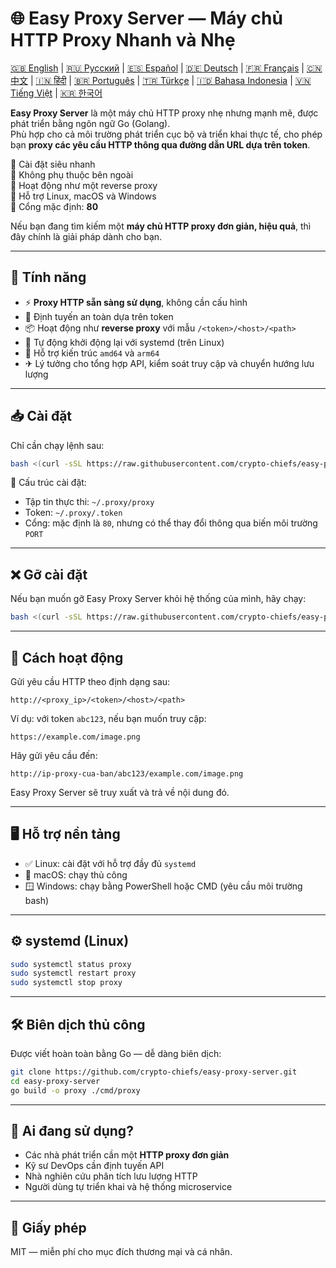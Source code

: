 
# 🌐 Easy Proxy Server — Máy chủ HTTP Proxy Nhanh và Nhẹ

[🇬🇧 English](/README.md) | [🇷🇺 Русский](/doc/README.ru.md) | [🇪🇸 Español](/doc/README.es.md) | [🇩🇪 Deutsch](/doc/README.de.md) | [🇫🇷 Français](/doc/README.fr.md) | [🇨🇳 中文](/doc/README.zh.md) | [🇮🇳 हिंदी](/doc/README.hi.md) | [🇧🇷 Português](/doc/README.pt.md) | [🇹🇷 Türkçe](/doc/README.tr.md) | [🇮🇩 Bahasa Indonesia](/doc/README.id.md) | [🇻🇳 Tiếng Việt](/doc/README.vi.md) | [🇰🇷 한국어](/doc/README.ko.md)

**Easy Proxy Server** là một máy chủ HTTP proxy nhẹ nhưng mạnh mẽ, được phát triển bằng ngôn ngữ Go (Golang).  
Phù hợp cho cả môi trường phát triển cục bộ và triển khai thực tế, cho phép bạn **proxy các yêu cầu HTTP thông qua đường dẫn URL dựa trên token**.

🔹 Cài đặt siêu nhanh  
🔹 Không phụ thuộc bên ngoài  
🔹 Hoạt động như một reverse proxy  
🔹 Hỗ trợ Linux, macOS và Windows  
🔹 Cổng mặc định: **80**

Nếu bạn đang tìm kiếm một **máy chủ HTTP proxy đơn giản, hiệu quả**, thì đây chính là giải pháp dành cho bạn.

---

## 🚀 Tính năng

- ⚡ **Proxy HTTP sẵn sàng sử dụng**, không cần cấu hình
- 🔐 Định tuyến an toàn dựa trên token
- 📦 Hoạt động như **reverse proxy** với mẫu `/<token>/<host>/<path>`
- 🔄 Tự động khởi động lại với systemd (trên Linux)
- 🧊 Hỗ trợ kiến trúc `amd64` và `arm64`
- ✈ Lý tưởng cho tổng hợp API, kiểm soát truy cập và chuyển hướng lưu lượng

---

## 📥 Cài đặt

Chỉ cần chạy lệnh sau:

```bash
bash <(curl -sSL https://raw.githubusercontent.com/crypto-chiefs/easy-proxy-server/master/scripts/build.sh)
```

📂 Cấu trúc cài đặt:
- Tập tin thực thi: `~/.proxy/proxy`
- Token: `~/.proxy/.token`
- Cổng: mặc định là `80`, nhưng có thể thay đổi thông qua biến môi trường `PORT`

---

## ❌ Gỡ cài đặt

Nếu bạn muốn gỡ Easy Proxy Server khỏi hệ thống của mình, hãy chạy:

```bash
bash <(curl -sSL https://raw.githubusercontent.com/crypto-chiefs/easy-proxy-server/master/scripts/uninstall.sh)
```

---

## 🧪 Cách hoạt động

Gửi yêu cầu HTTP theo định dạng sau:

```
http://<proxy_ip>/<token>/<host>/<path>
```

Ví dụ: với token `abc123`, nếu bạn muốn truy cập:

```
https://example.com/image.png
```

Hãy gửi yêu cầu đến:

```
http://ip-proxy-cua-ban/abc123/example.com/image.png
```

Easy Proxy Server sẽ truy xuất và trả về nội dung đó.

---

## 🖥 Hỗ trợ nền tảng

- ✅ Linux: cài đặt với hỗ trợ đầy đủ `systemd`
- 🍎 macOS: chạy thủ công
- 🪟 Windows: chạy bằng PowerShell hoặc CMD (yêu cầu môi trường bash)

---

## ⚙️ systemd (Linux)

```bash
sudo systemctl status proxy
sudo systemctl restart proxy
sudo systemctl stop proxy
```

---

## 🛠 Biên dịch thủ công

Được viết hoàn toàn bằng Go — dễ dàng biên dịch:

```bash
git clone https://github.com/crypto-chiefs/easy-proxy-server.git
cd easy-proxy-server
go build -o proxy ./cmd/proxy
```

---

## 💬 Ai đang sử dụng?

- Các nhà phát triển cần một **HTTP proxy đơn giản**
- Kỹ sư DevOps cần định tuyến API
- Nhà nghiên cứu phân tích lưu lượng HTTP
- Người dùng tự triển khai và hệ thống microservice

---

## 📄 Giấy phép

MIT — miễn phí cho mục đích thương mại và cá nhân.
